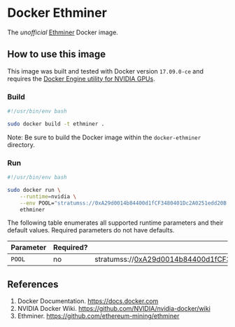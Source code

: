 # Docker Ethminer

The *unofficial* [Ethminer](https://github.com/ethereum-mining/ethminer) Docker image.

## How to use this image

This image was built and tested with Docker version `17.09.0-ce` and requires the [Docker Engine utility for NVIDIA GPUs](https://github.com/NVIDIA/nvidia-docker).

### Build

```bash
#!/usr/bin/env bash

sudo docker build -t ethminer .
```

Note: Be sure to build the Docker image within the `docker-ethminer` directory.

### Run

```bash
#!/usr/bin/env bash

sudo docker run \
    --runtime=nvidia \
    --env POOL="stratumss://0xA29d0014b84400d1fCF3480401Dc2A0251edd20B.default@us1.ethermine.org:5555"
    ethminer
```

The following table enumerates all supported runtime parameters and their default values. Required parameters do not have defaults.

| Parameter | Required? | Default |
|-----------|-----------|---------|
|`POOL`|no|stratumss://0xA29d0014b84400d1fCF3480401Dc2A0251edd20B.default@us1.ethermine.org:5555|

## References

1. Docker Documentation. https://docs.docker.com
2. NVIDIA Docker Wiki. https://github.com/NVIDIA/nvidia-docker/wiki
3. Ethminer. https://github.com/ethereum-mining/ethminer
